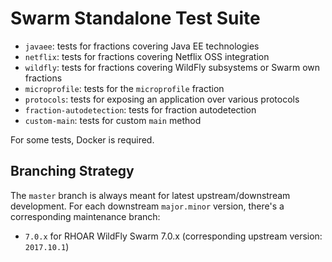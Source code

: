# Swarm Standalone Test Suite

- `javaee`: tests for fractions covering Java EE technologies
- `netflix`: tests for fractions covering Netflix OSS integration
- `wildfly`: tests for fractions covering WildFly subsystems or Swarm own fractions
- `microprofile`: tests for the `microprofile` fraction
- `protocols`: tests for exposing an application over various protocols
- `fraction-autodetection`: tests for fraction autodetection
- `custom-main`: tests for custom `main` method

For some tests, Docker is required.

## Branching Strategy

The `master` branch is always meant for latest upstream/downstream development.
For each downstream `major.minor` version, there's a corresponding maintenance
branch:

- `7.0.x` for RHOAR WildFly Swarm 7.0.x (corresponding upstream version: `2017.10.1`)
